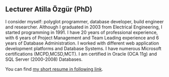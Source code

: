 ## Lecturer Atilla Özgür (PhD)

I consider myself: polyglot programmer, database developer, build engineer and researcher. 
Although I graduated in 2003 from Electrical Engineering, I started programming in 1991. 
I have 20 years of professional experience, with 6 years of Project Management and Team Leading experience and 6 years of Database Administration. 
I worked with different web application development platforms and Database Systems. I have numerous Microsoft certifications (MCPD,MCSD,MCT). 
I am certified in Oracle (OCA 11g) and SQL Server (2000-2008) Databases. 

You can find [my short resume in following link](https://ati-ozgur.github.io/resume-en.html).

